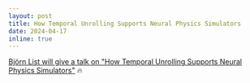 ```yaml
---
layout: post
title: How Temporal Unrolling Supports Neural Physics Simulators
date: 2024-04-17 
inline: true
---
```


[Björn List will give a talk on "How Temporal Unrolling Supports Neural Physics Simulators"](projects/temp_unroll_neuralphys_blist/)  :fire: 

